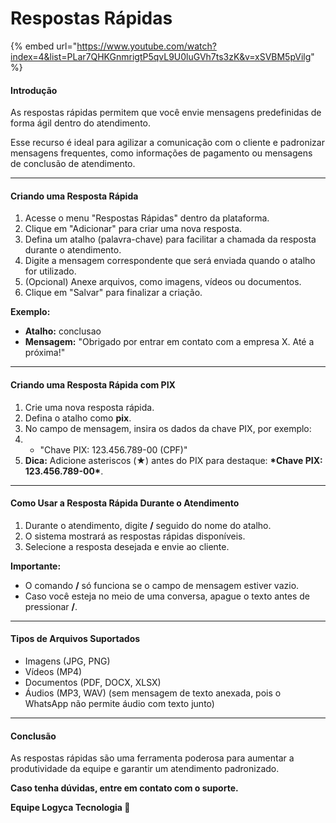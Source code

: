 # Respostas Rápidas

{% embed url="https://www.youtube.com/watch?index=4&list=PLar7QHKGnmrigtP5qvL9U0luGVh7ts3zK&v=xSVBM5pVilg" %}

#### Introdução

As respostas rápidas permitem que você envie mensagens predefinidas de forma ágil dentro do atendimento.

Esse recurso é ideal para agilizar a comunicação com o cliente e padronizar mensagens frequentes, como informações de pagamento ou mensagens de conclusão de atendimento.

***

#### Criando uma Resposta Rápida

1. Acesse o menu "Respostas Rápidas" dentro da plataforma.
2. Clique em "Adicionar" para criar uma nova resposta.
3. Defina um atalho (palavra-chave) para facilitar a chamada da resposta durante o atendimento.
4. Digite a mensagem correspondente que será enviada quando o atalho for utilizado.
5. (Opcional) Anexe arquivos, como imagens, vídeos ou documentos.
6. Clique em "Salvar" para finalizar a criação.

**Exemplo:**

* **Atalho:** conclusao
* **Mensagem:** "Obrigado por entrar em contato com a empresa X. Até a próxima!"

***

#### Criando uma Resposta Rápida com PIX

1. Crie uma nova resposta rápida.
2. Defina o atalho como **pix**.
3. No campo de mensagem, insira os dados da chave PIX, por exemplo:
4.
   * "Chave PIX: 123.456.789-00 (CPF)"
5. **Dica:** Adicione asteriscos (★) antes do PIX para destaque: **\*Chave PIX: 123.456.789-00\***.

***

#### Como Usar a Resposta Rápida Durante o Atendimento

1. Durante o atendimento, digite **/** seguido do nome do atalho.
2. O sistema mostrará as respostas rápidas disponíveis.
3. Selecione a resposta desejada e envie ao cliente.

**Importante:**

* O comando **/** só funciona se o campo de mensagem estiver vazio.
* Caso você esteja no meio de uma conversa, apague o texto antes de pressionar **/**.

***

#### Tipos de Arquivos Suportados

* Imagens (JPG, PNG)
* Vídeos (MP4)
* Documentos (PDF, DOCX, XLSX)
* Áudios (MP3, WAV) (sem mensagem de texto anexada, pois o WhatsApp não permite áudio com texto junto)

***

#### Conclusão

As respostas rápidas são uma ferramenta poderosa para aumentar a produtividade da equipe e garantir um atendimento padronizado.

**Caso tenha dúvidas, entre em contato com o suporte.**

**Equipe Logyca Tecnologia 🚀**
